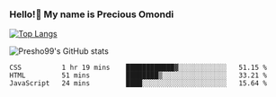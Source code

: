 ### Hello!👋 My name is Precious Omondi 

[![Top Langs](https://github-readme-stats.vercel.app/api/top-langs/?username=Presho99&langs_count=8&theme=dark)](https://github.com/Presho99/github-readme-stats)

![Presho99's GitHub stats](https://github-readme-stats.vercel.app/api?username=Presho99&show_icons=true&theme=dark)

<!--START_SECTION:waka-->

```text
CSS          1 hr 19 mins    ████████████▓░░░░░░░░░░░░   51.15 %
HTML         51 mins         ████████▒░░░░░░░░░░░░░░░░   33.21 %
JavaScript   24 mins         ████░░░░░░░░░░░░░░░░░░░░░   15.64 %
```

<!--END_SECTION:waka-->

